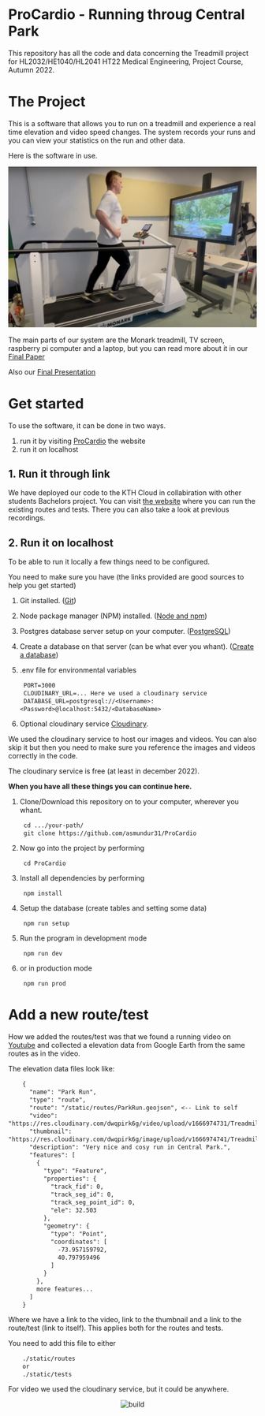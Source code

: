 # ProCardio - Running throug Central Park

This repository has all the code and data concerning the Treadmill project for HL2032/HE1040/HL2041 HT22 Medical Engineering, Project Course, Autumn 2022.

# The Project
This is a software that allows you to run on a treadmill and experience a real time elevation and video speed changes.
The system records your runs and you can view your statistics on the run and other data.

Here is the software in use.

![The software in use!](./TreadmillInUse.png "Treadmill in use")

The main parts of our system are the Monark treadmill, TV screen, raspberry pi computer and a laptop, but you can read more about it in our [Final Paper](https://github.com/asmundur31/ProCardio/blob/main/FinalPaperTreadmill.pdf)

Also our [Final Presentation](https://github.com/asmundur31/ProCardio/blob/main/ProCardioFinalPresentation.pdf)

# Get started
To use the software, it can be done in two ways.
1. run it by visiting [ProCardio](https://treadmill.dev.kthcloud.com/home) the website
2. run it on localhost

## 1. Run it through link
We have deployed our code to the KTH Cloud in collabiration with other students Bachelors project. You can visit [the website](https://treadmill.dev.kthcloud.com/home) where you can run the existing routes and tests. There you can also take a look at previous recordings.

## 2. Run it on localhost
To be able to run it locally a few things need to be configured.

You need to make sure you have (the links provided are good sources to help you get started)
1. Git installed. ([Git](https://github.com/git-guides/install-git))
2. Node package manager (NPM) installed. ([Node and npm](https://docs.npmjs.com/downloading-and-installing-node-js-and-npm))
3. Postgres database server setup on your computer. ([PostgreSQL](https://www.postgresql.org/docs/current/tutorial-install.html))
4. Create a database on that server (can be what ever you whant). ([Create a database](https://www.postgresql.org/docs/current/sql-createdatabase.html))
5. .env file for environmental variables

        PORT=3000
        CLOUDINARY_URL=... Here we used a cloudinary service
        DATABASE_URL=postgresql://<Username>:<Password>@localhost:5432/<DatabaseName>
6. Optional cloudinary service [Cloudinary](https://cloudinary.com/).

We used the cloudinary service to host our images and videos. You can also skip it but then you need to make sure you reference the images and videos correctly in the code.

The cloudinary service is free (at least in december 2022).

**When you have all these things you can continue here.**

1. Clone/Download this repository on to your computer, wherever you whant.
        
        cd .../your-path/
        git clone https://github.com/asmundur31/ProCardio
2. Now go into the project by performing

        cd ProCardio
3. Install all dependencies by performing

        npm install
4. Setup the database (create tables and setting some data)

        npm run setup
5. Run the program in development mode

        npm run dev
6. or in production mode

        npm run prod


# Add a new route/test

How we added the routes/test was that we found a running video on [Youtube](https://www.youtube.com/) and collected a elevation data from Google Earth from the same routes as in the video.

The elevation data files look like:

        {
          "name": "Park Run",
          "type": "route",
          "route": "/static/routes/ParkRun.geojson", <-- Link to self
          "video": "https://res.cloudinary.com/dwqpirk6g/video/upload/v1666974731/Treadmill/ParkRunSmall_wdbj1f.mp4",
          "thumbnail": "https://res.cloudinary.com/dwqpirk6g/image/upload/v1666974741/Treadmill/ParkRun_qnmwvr.png",
          "description": "Very nice and cosy run in Central Park.",
          "features": [
            {
              "type": "Feature",
              "properties": {
                "track_fid": 0,
                "track_seg_id": 0,
                "track_seg_point_id": 0,
                "ele": 32.503
              },
              "geometry": {
                "type": "Point",
                "coordinates": [
                  -73.957159792,
                  40.797959496
                ]
              }
            },
            more features...
          ]
        }
Where we have a link to the video, link to the thumbnail and a link to the route/test (link to itself).
This applies both for the routes and tests.

You need to add this file to either
                
        ./static/routes
        or
        ./static/tests

For video we used the cloudinary service, but it could be anywhere.

<p align="center">
  <img src="https://github.com/asmundur31/ProCardio/actions/workflows/build-and-push.yml/badge.svg" alt="build">
</p>
